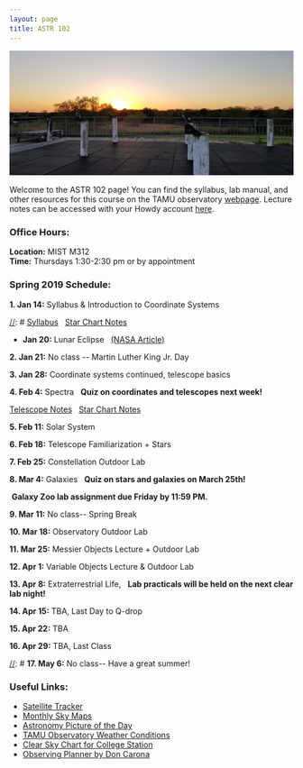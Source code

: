 ```yaml
---
layout: page
title: ASTR 102
---
```


![Sunset from the TAMU teaching observatory pier](/img/sunset_pier.jpg)

Welcome to the ASTR 102 page! You can find the syllabus, lab manual, and other resources for this course on the TAMU observatory [webpage](http://observatory.tamu.edu/courses/observational/). Lecture notes can be accessed with your Howdy account [here](https://drive.google.com/drive/u/0/folders/0AC-DL00sbACOUk9PVA).

### Office Hours:
**Location:** MIST M312 <br />
**Time:** Thursdays 1:30-2:30 pm or by appointment

### Spring 2019 Schedule:

**1.  Jan 14:** Syllabus & Introduction to Coordinate Systems

[//]: # [Syllabus](http://observatory.tamu.edu/courses/observational/assets/Syllabus_ASTR102_201911.pdf) &nbsp; [Star Chart Notes](http://observatory.tamu.edu/courses/observational/assets/SFAStarCharts_Notes.pdf)

* **Jan 20:** Lunar Eclipse &nbsp; [(NASA Article)](https://www.jpl.nasa.gov/edu/news/2019/1/11/how-to-watch-the-only-total-lunar-eclipse-of-2019-plus-a-supermoon/)

**2.  Jan 21:** No class -- Martin Luther King Jr. Day 

**3.  Jan 28:** Coordinate systems continued, telescope basics

[//]: # (Notes)

**4.  Feb 4:** Spectra &nbsp; **Quiz on coordinates and telescopes next week!**

[Telescope Notes](https://drive.google.com/drive/u/0/folders/0AC-DL00sbACOUk9PVA) &nbsp; [Star Chart Notes](http://observatory.tamu.edu/courses/observational/assets/SFAStarCharts_Notes.pdf)

**5.  Feb 11:** Solar System

**6.  Feb 18:** Telescope Familiarization + Stars

**7.  Feb 25:** Constellation Outdoor Lab

**8.  Mar 4:** Galaxies &nbsp; **Quiz on stars and galaxies on March 25th!**

&nbsp;**Galaxy Zoo lab assignment due Friday by 11:59 PM.** 

**9.  Mar 11:** No class-- Spring Break

**10.  Mar 18:** Observatory Outdoor Lab

**11.  Mar 25:** Messier Objects Lecture + Outdoor Lab

**12.  Apr 1:** Variable Objects Lecture & Outdoor Lab

**13.  Apr 8:** Extraterrestrial Life, &nbsp; **Lab practicals will be held on the next clear lab night!**

**14.  Apr 15:** TBA, Last Day to Q-drop

**15.  Apr 22:** TBA

**16.  Apr 29:** TBA, Last Class

[//]: # **17.  May 6:** No class-- Have a great summer! 
 

### Useful Links:
* [Satellite Tracker](https://www.heavens-above.com/main.aspx?lat=30.5728&lng=-96.3667&loc=TAMU+Observatory&alt=87&tz=CST)
* [Monthly Sky Maps](http://skymaps.com/downloads.html)
* [Astronomy Picture of the Day](https://apod.nasa.gov/apod/astropix.html)
* [TAMU Observatory Weather Conditions](https://www.wunderground.com/weather/us/tx/college-station/KTXCOLLE20)
* [Clear Sky Chart for College Station](http://www.cleardarksky.com/c/collegestationTXkey.html)
* [Observing Planner by Don Carona](http://doncarona.tamu.edu/apps/planner/)
